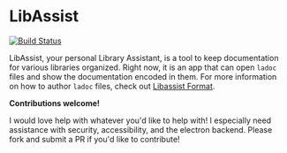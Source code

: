 # LibAssist

[![Build Status](https://travis-ci.com/Supermegadex/libassist-client.svg?branch=master)](https://travis-ci.com/Supermegadex/libassist-client)

LibAssist, your personal Library Assistant, is a tool to keep documentation for various libraries organized.
Right now, it is an app that can open `ladoc` files and show the documentation encoded in them.
For more information on how to author `ladoc` files, check out [Libassist Format](https://github.com/Supermegadex/libassist-format).

**Contributions welcome!**

I would love help with whatever you'd like to help with!
I especially need assistance with security, accessibility, 
and the electron backend. Please fork and submit a PR if
you'd like to contribute!
